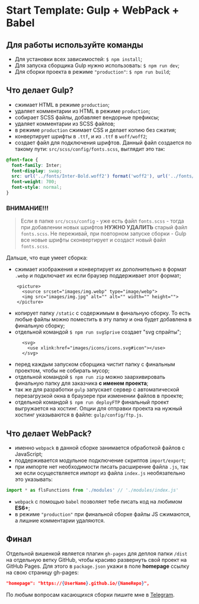# Start Template: Gulp + WebPack + Babel

## Для работы используйте команды

- Для установки всех зависимостей: `$ npm install`;
- Для запуска сборщика Gulp нужно использовать: `$ npm run dev`;
- Для сборки проекта в режиме `"production"`: `$ npm run build`;

## Что делает Gulp?

- сжимает HTML в режиме `production`;
- удаляет комментарии из HTML в режиме `production`;
- собирает SCSS файлы, добавляет вендорные префиксы;
- удаляет комментарии из SCSS файлов;
- в режиме `production` сжимает CSS и делает копию без сжатия;
- конвертирует шрифты в `.ttf`, и из `.ttf` в `woff/woff2`;
- создает файл для подключения шрифтов. Данный файл создается по такому пути: `src/scss/config/fonts.scss`, выглядит это
  так:

```scss
@font-face {
  font-family: Inter;
  font-display: swap;
  src: url('../fonts/Inter-Bold.woff2') format('woff2'), url('../fonts/Inter-Bold.woff') format('woff');
  font-weight: 700;
  font-style: normal;
}
```

### ВНИМАНИЕ!!!

> Если в папке `src/scss/config` - уже есть файл `fonts.scss` - тогда при добавлении новых шрифтов **НУЖНО УДАЛИТЬ**
> старый файл `fonts.scss`. Не переживай, при повторном запуске сборки - Gulp все новые шрифты сконвертирует и создаст
> новый файл `fonts.scss`.

Дальше, что еще умеет сборка:

- сжимает изображения и конвертирует их дополнительно в формат `.webp` и подключает их если браузер поддерживает этот
  формат;
```
    <picture>
      <source srcset="images/img.webp" type="image/webp">
      <img src="images/img.jpg" alt="" alt="" width="" height="">
    </picture>
```
- копирует папку `/static` с содержимым в финальную сборку. То есть любые файлы можно поместить в эту папку и она будет
  добавлена в финальную сборку;
- отдельной командой `$ npm run svgSprive` cоздает "svg cпрайты";
```
      <svg>
        <use xlink:href="images/icons/icons.svg#icon"></use>
      </svg>
```
- перед каждым запуском сборщика чистит папку с финальным проектом, чтобы не собирать мусор;
- отдельной командой `$ npm run zip` можно заархивировать финальную папку для заказчика **с именем проекта**;
- так же для разработки `gulp` запускает сервер с автоматической перезагрузкой окна в браузере при изменении файлов в
  проекте;
- отдельной командой `$ npm run deployFTP` финальный проект выгружается на хостинг. Опции для отправки проекта на нужный
  хостинг указываются в файле: `gulp/config/ftp.js`.

## Что делает WebPack?

- именно `webpack` в данной сборке занимается обработкой файлов c JavaScript;
- поддерживается модульное подключение скриптов `import/export`;
- при импорте нет необходимости писать расширение файла `.js`, так же если осуществляется импорт из файла `index.js`
  необязательно это указывать:

```javascript
import * as flsFunctions from './modules' // './modules/index.js'
```

- `webpack` c помощью `babel` позволяет тебе писать код на любимом **ES6+**;
- в режиме `"production"` при финальной сборке файлы JS сжимаются, а лишние комментарии удаляются.

## Финал

Отдельной вишенкой является плагин `gh-pages` для деплоя папки `/dist` на отдельную ветку GitHub, чтобы красиво
развернуть свой проект на GitHub Pages. Для этого в `package.json` укажи в поле **homepage** ссылку на свою страницу
gh-pages:

```json
"homepage": "https://{UserName}.github.io/{NameRepo}",
```

По любым вопросам касающихся сборки пишите мне в [Telegram](https://t.me/StarkElessar).